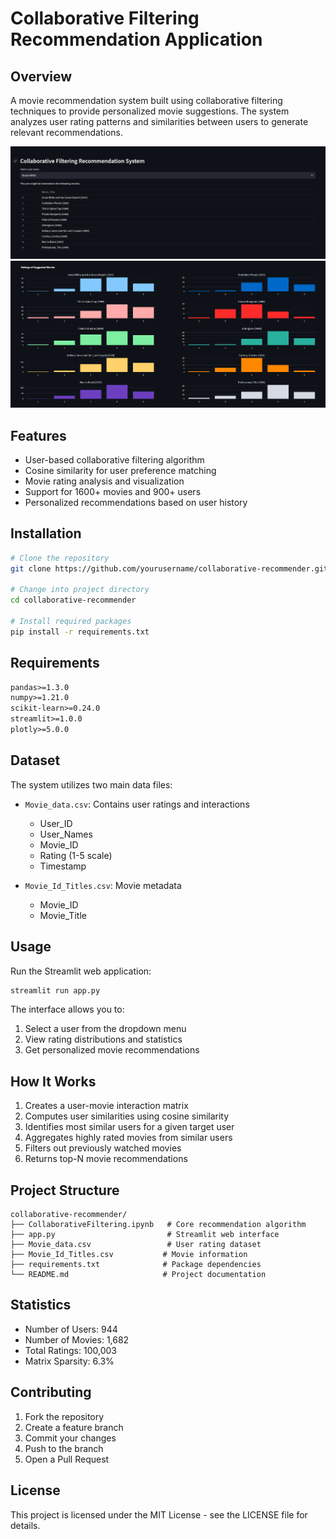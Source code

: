 # Collaborative Filtering Recommendation Application

## Overview

A movie recommendation system built using collaborative filtering techniques to provide personalized movie suggestions. The system analyzes user rating patterns and similarities between users to generate relevant recommendations.

![image](img/table-menu.jpg)
![image](img/dashboard.jpg)

## Features

- User-based collaborative filtering algorithm
- Cosine similarity for user preference matching
- Movie rating analysis and visualization
- Support for 1600+ movies and 900+ users
- Personalized recommendations based on user history

## Installation

```bash
# Clone the repository
git clone https://github.com/yourusername/collaborative-recommender.git

# Change into project directory
cd collaborative-recommender

# Install required packages
pip install -r requirements.txt
```

## Requirements

```txt
pandas>=1.3.0
numpy>=1.21.0
scikit-learn>=0.24.0
streamlit>=1.0.0
plotly>=5.0.0
```

## Dataset

The system utilizes two main data files:

- `Movie_data.csv`: Contains user ratings and interactions
  - User_ID
  - User_Names
  - Movie_ID
  - Rating (1-5 scale)
  - Timestamp

- `Movie_Id_Titles.csv`: Movie metadata
  - Movie_ID
  - Movie_Title

## Usage

Run the Streamlit web application:

```bash
streamlit run app.py
```

The interface allows you to:
1. Select a user from the dropdown menu
2. View rating distributions and statistics
3. Get personalized movie recommendations

## How It Works

1. Creates a user-movie interaction matrix
2. Computes user similarities using cosine similarity
3. Identifies most similar users for a given target user
4. Aggregates highly rated movies from similar users
5. Filters out previously watched movies
6. Returns top-N movie recommendations

## Project Structure

```
collaborative-recommender/
├── CollaborativeFiltering.ipynb   # Core recommendation algorithm
├── app.py                         # Streamlit web interface
├── Movie_data.csv                 # User rating dataset
├── Movie_Id_Titles.csv           # Movie information
├── requirements.txt              # Package dependencies
└── README.md                     # Project documentation
```

## Statistics

- Number of Users: 944
- Number of Movies: 1,682
- Total Ratings: 100,003
- Matrix Sparsity: 6.3%

## Contributing

1. Fork the repository
2. Create a feature branch
3. Commit your changes
4. Push to the branch
5. Open a Pull Request

## License

This project is licensed under the MIT License - see the LICENSE file for details.